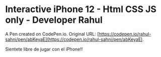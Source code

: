 # Interactive iPhone 12 - Html CSS JS only - Developer Rahul

A Pen created on CodePen.io. Original URL: [https://codepen.io/rahul-sahni/pen/abKeyaE](https://codepen.io/rahul-sahni/pen/abKeyaE).

Sientete libre de jugar con el iPhone!!